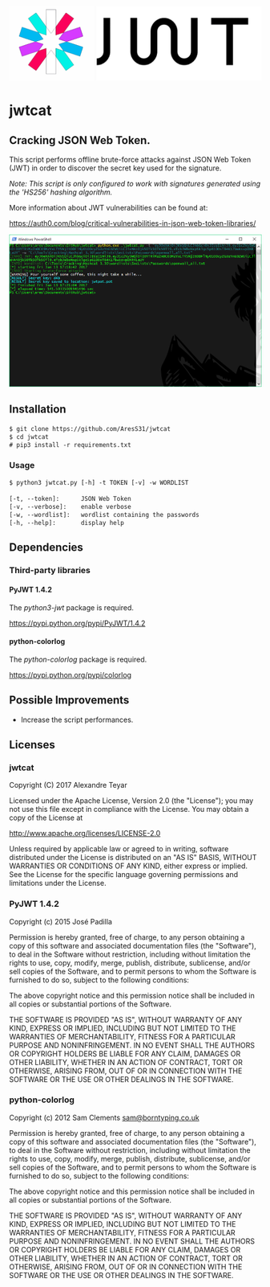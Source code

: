 ![JSON Web Token Cracker](images/jwtcat_logo.png)
# jwtcat
## Cracking JSON Web Token.

This script performs offline brute-force attacks against JSON Web Token (JWT) in order to discover the secret key used for the signature. 

*Note: This script is only configured to work with signatures generated using the 'HS256' hashing algorithm.*

More information about JWT vulnerabilities can be found at:

<https://auth0.com/blog/critical-vulnerabilities-in-json-web-token-libraries/>

![example](images/example.png)

## Installation
    $ git clone https://github.com/AresS31/jwtcat
    $ cd jwtcat
    # pip3 install -r requirements.txt

### Usage
    $ python3 jwtcat.py [-h] -t TOKEN [-v] -w WORDLIST

    [-t, --token]:      JSON Web Token 
    [-v, --verbose]:    enable verbose
    [-w, --wordlist]:   wordlist containing the passwords
    [-h, --help]:       display help

## Dependencies
### Third-party libraries
#### PyJWT 1.4.2
The *python3-jwt* package is required. 

<https://pypi.python.org/pypi/PyJWT/1.4.2> 

#### python-colorlog
The *python-colorlog* package is required. 

<https://pypi.python.org/pypi/colorlog>

## Possible Improvements
* Increase the script performances.

## Licenses
### jwtcat
Copyright (C) 2017 Alexandre Teyar

Licensed under the Apache License, Version 2.0 (the "License");
you may not use this file except in compliance with the License.
You may obtain a copy of the License at

<http://www.apache.org/licenses/LICENSE-2.0>

Unless required by applicable law or agreed to in writing, software
distributed under the License is distributed on an "AS IS" BASIS,
WITHOUT WARRANTIES OR CONDITIONS OF ANY KIND, either express or implied.
See the License for the specific language governing permissions and
   limitations under the License. 

### PyJWT 1.4.2
Copyright (c) 2015 José Padilla

Permission is hereby granted, free of charge, to any person obtaining a copy
of this software and associated documentation files (the "Software"), to deal
in the Software without restriction, including without limitation the rights
to use, copy, modify, merge, publish, distribute, sublicense, and/or sell
copies of the Software, and to permit persons to whom the Software is
furnished to do so, subject to the following conditions:

The above copyright notice and this permission notice shall be included in all
copies or substantial portions of the Software.

THE SOFTWARE IS PROVIDED "AS IS", WITHOUT WARRANTY OF ANY KIND, EXPRESS OR
IMPLIED, INCLUDING BUT NOT LIMITED TO THE WARRANTIES OF MERCHANTABILITY,
FITNESS FOR A PARTICULAR PURPOSE AND NONINFRINGEMENT. IN NO EVENT SHALL THE
AUTHORS OR COPYRIGHT HOLDERS BE LIABLE FOR ANY CLAIM, DAMAGES OR OTHER
LIABILITY, WHETHER IN AN ACTION OF CONTRACT, TORT OR OTHERWISE, ARISING FROM,
OUT OF OR IN CONNECTION WITH THE SOFTWARE OR THE USE OR OTHER DEALINGS IN THE
SOFTWARE.

### python-colorlog
Copyright (c) 2012 Sam Clements sam@borntyping.co.uk

Permission is hereby granted, free of charge, to any person obtaining a copy
of this software and associated documentation files (the "Software"), to deal
in the Software without restriction, including without limitation the rights
to use, copy, modify, merge, publish, distribute, sublicense, and/or sell
copies of the Software, and to permit persons to whom the Software is
furnished to do so, subject to the following conditions:

The above copyright notice and this permission notice shall be included in all
copies or substantial portions of the Software.

THE SOFTWARE IS PROVIDED "AS IS", WITHOUT WARRANTY OF ANY KIND, EXPRESS OR
IMPLIED, INCLUDING BUT NOT LIMITED TO THE WARRANTIES OF MERCHANTABILITY,
FITNESS FOR A PARTICULAR PURPOSE AND NONINFRINGEMENT. IN NO EVENT SHALL THE
AUTHORS OR COPYRIGHT HOLDERS BE LIABLE FOR ANY CLAIM, DAMAGES OR OTHER
LIABILITY, WHETHER IN AN ACTION OF CONTRACT, TORT OR OTHERWISE, ARISING FROM,
OUT OF OR IN CONNECTION WITH THE SOFTWARE OR THE USE OR OTHER DEALINGS IN THE
SOFTWARE.
